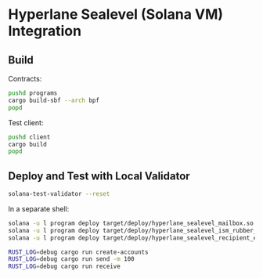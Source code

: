 # Hyperlane Sealevel (Solana VM) Integration

## Build

Contracts:

```bash
pushd programs
cargo build-sbf --arch bpf
popd
```

Test client:

```bash
pushd client
cargo build
popd
```

## Deploy and Test with Local Validator

```bash
solana-test-validator --reset
```

In a separate shell:

```bash
solana -u l program deploy target/deploy/hyperlane_sealevel_mailbox.so
solana -u l program deploy target/deploy/hyperlane_sealevel_ism_rubber_stamp.so
solana -u l program deploy target/deploy/hyperlane_sealevel_recipient_echo.so
```

```bash
RUST_LOG=debug cargo run create-accounts
RUST_LOG=debug cargo run send -m 100
RUST_LOG=debug cargo run receive
```
